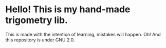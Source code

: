 # Hello! This is my hand-made trigometry lib.

This is made with the intention of learning, mistakes will happen.
Oh! And this repository is under GNU 2.0.
